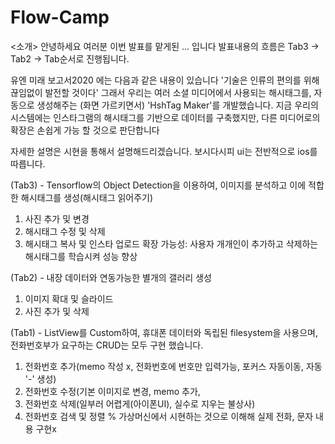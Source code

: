 # Flow-Camp

 <소개>
안녕하세요 여러분 이번 발표를 맡게된 ... 입니다
발표내용의 흐름은 Tab3 -> Tab2 -> Tab순서로 진행됩니다.

유엔 미래 보고서2020 에는 다음과 같은 내용이 있습니다
'기술은 인류의 편의를 위해 끊임없이 발전할 것이다'
그래서 우리는 여러 소셜 미디어에서 사용되는 해시태그를, 자동으로 생성해주는 (화면 가르키면서) 'HshTag Maker'를 개발했습니다.
지금 우리의 시스템에는 인스타그램의 해시태그를 기반으로 데이터를 구축했지만, 다른 미디어로의 확장은 손쉽게 가능 할 것으로 판단합니다

자세한 설명은 시현을 통해서 설명해드리겠습니다.
보시다시피 ui는 전반적으로 ios를 따릅니다.

(Tab3) - Tensorflow의 Object Detection을 이용하여, 이미지를 분석하고 이에 적합한 해시태그를 생성(해시태그 읽어주기)
1. 사진 추가 및 변경
2. 해시태그 수정 및 삭제
3. 해시태그 복사 및 인스타 업로드
확장 가능성: 사용자 개개인이 추가하고 삭제하는 해시태그를 학습시켜 성능 향상

(Tab2) - 내장 데이터와 연동가능한 별개의 갤러리 생성
1. 이미지 확대 및 슬라이드
2. 사진 추가 및 삭제

(Tab1) - ListView를 Custom하여, 휴대폰 데이터와 독립된 filesystem을 사용으며, 전화번호부가 요구하는 CRUD는 모두 구현 했습니다.
1. 전화번호 추가(memo 작성 x, 전화번호에 번호만 입력가능, 포커스 자동이동, 자동 '-' 생성)
2. 전화번호 수정(기본 이미지로 변경, memo 추가, 
3. 전화번호 삭제(일부러 어렵게(아이폰UI), 실수로 지우는 불상사)
4. 전화번호 검색 및 정렬
% 가상머신에서 시현하는 것으로 이해해 실제 전화, 문자 내용 구현x
